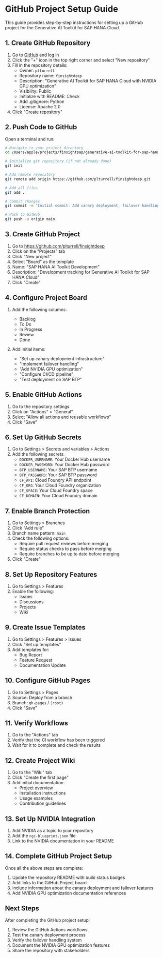 # GitHub Project Setup Guide

This guide provides step-by-step instructions for setting up a GitHub project for the Generative AI Toolkit for SAP HANA Cloud.

## 1. Create GitHub Repository

1. Go to [GitHub](https://github.com) and log in
2. Click the "+" icon in the top right corner and select "New repository"
3. Fill in the repository details:
   - Owner: `plturrell`
   - Repository name: `finsightdeep`
   - Description: "Generative AI Toolkit for SAP HANA Cloud with NVIDIA GPU optimization"
   - Visibility: Public
   - Initialize with README: Check
   - Add .gitignore: Python
   - License: Apache 2.0
4. Click "Create repository"

## 2. Push Code to GitHub

Open a terminal and run:

```bash
# Navigate to your project directory
cd /Users/apple/projects/finsightsap/generative-ai-toolkit-for-sap-hana-cloud

# Initialize git repository (if not already done)
git init

# Add remote repository
git remote add origin https://github.com/plturrell/finsightdeep.git

# Add all files
git add .

# Commit changes
git commit -m "Initial commit: Add canary deployment, failover handling, and NVIDIA GPU optimizations"

# Push to GitHub
git push -u origin main
```

## 3. Create GitHub Project

1. Go to https://github.com/plturrell/finsightdeep
2. Click on the "Projects" tab
3. Click "New project"
4. Select "Board" as the template
5. Name: "SAP HANA AI Toolkit Development"
6. Description: "Development tracking for Generative AI Toolkit for SAP HANA Cloud"
7. Click "Create"

## 4. Configure Project Board

1. Add the following columns:
   - Backlog
   - To Do
   - In Progress
   - Review
   - Done

2. Add initial items:
   - "Set up canary deployment infrastructure"
   - "Implement failover handling"
   - "Add NVIDIA GPU optimization"
   - "Configure CI/CD pipeline"
   - "Test deployment on SAP BTP"

## 5. Enable GitHub Actions

1. Go to the repository settings
2. Click on "Actions" > "General"
3. Select "Allow all actions and reusable workflows"
4. Click "Save"

## 6. Set Up GitHub Secrets

1. Go to Settings > Secrets and variables > Actions
2. Add the following secrets:
   - `DOCKER_USERNAME`: Your Docker Hub username
   - `DOCKER_PASSWORD`: Your Docker Hub password
   - `BTP_USERNAME`: Your SAP BTP username
   - `BTP_PASSWORD`: Your SAP BTP password
   - `CF_API`: Cloud Foundry API endpoint
   - `CF_ORG`: Your Cloud Foundry organization
   - `CF_SPACE`: Your Cloud Foundry space
   - `CF_DOMAIN`: Your Cloud Foundry domain

## 7. Enable Branch Protection

1. Go to Settings > Branches
2. Click "Add rule"
3. Branch name pattern: `main`
4. Check the following options:
   - Require pull request reviews before merging
   - Require status checks to pass before merging
   - Require branches to be up to date before merging
5. Click "Create"

## 8. Set Up Repository Features

1. Go to Settings > Features
2. Enable the following:
   - Issues
   - Discussions
   - Projects
   - Wiki

## 9. Create Issue Templates

1. Go to Settings > Features > Issues
2. Click "Set up templates"
3. Add templates for:
   - Bug Report
   - Feature Request
   - Documentation Update

## 10. Configure GitHub Pages

1. Go to Settings > Pages
2. Source: Deploy from a branch
3. Branch: `gh-pages` / `(root)`
4. Click "Save"

## 11. Verify Workflows

1. Go to the "Actions" tab
2. Verify that the CI workflow has been triggered
3. Wait for it to complete and check the results

## 12. Create Project Wiki

1. Go to the "Wiki" tab
2. Click "Create the first page"
3. Add initial documentation:
   - Project overview
   - Installation instructions
   - Usage examples
   - Contribution guidelines

## 13. Set Up NVIDIA Integration

1. Add NVIDIA as a topic to your repository
2. Add the `ngc-blueprint.json` file
3. Link to the NVIDIA documentation in your README

## 14. Complete GitHub Project Setup

Once all the above steps are complete:

1. Update the repository README with build status badges
2. Add links to the GitHub Project board
3. Include information about the canary deployment and failover features
4. Add NVIDIA GPU optimization documentation references

## Next Steps

After completing the GitHub project setup:

1. Review the GitHub Actions workflows
2. Test the canary deployment process
3. Verify the failover handling system
4. Document the NVIDIA GPU optimization features
5. Share the repository with stakeholders